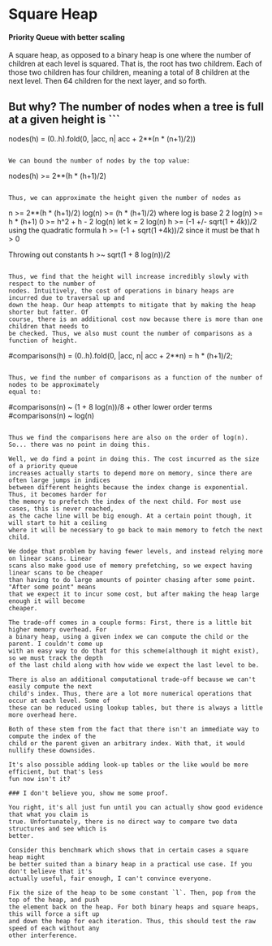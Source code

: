 # Square Heap

#### Priority Queue with better scaling

A square heap, as opposed to a binary heap is one where the number of children at each level is
squared. That is, the root has two childrem. Each of those two children has four children,
meaning a total of 8 children at the next level. Then 64 children for the next layer, and so
forth.

## But why?  The number of nodes when a tree is full at a given height is ```
nodes(h) = (0..h).fold(0, |acc, n| acc + 2**(n * (n+1)/2))
```

We can bound the number of nodes by the top value:
```
nodes(h) >= 2**(h * (h+1)/2)
```

Thus, we can approximate the height given the number of nodes as
```
n >= 2**(h * (h+1)/2)
log(n) >= (h * (h+1)/2) where log is base 2
2 log(n) >= h * (h+1)
0 >= h^2 + h - 2 log(n)
let k = 2 log(n)
h >= (-1 +/- sqrt(1 + 4k))/2 using the quadratic formula
h >= (-1 + sqrt(1 +4k))/2 since it must be that h > 0

Throwing out constants
h >~ sqrt(1 + 8 log(n))/2
```

Thus, we find that the height will increase incredibly slowly with respect to the number of
nodes. Intuitively, the cost of operations in binary heaps are incurred due to traversal up and
down the heap. Our heap attempts to mitigate that by making the heap shorter but fatter. Of
course, there is an additional cost now because there is more than one children that needs to
be checked. Thus, we also must count the number of comparisons as a function of height.

```
#comparisons(h) = (0..h).fold(0, |acc, n| acc + 2**n)
                = h * (h+1)/2;
```

Thus, we find the number of comparisons as a function of the number of nodes to be approximately
equal to:
```
#comparisons(n) ~ (1 + 8 log(n))/8 + other lower order terms
#comparisons(n) ~ log(n)
```

Thus we find the comparisons here are also on the order of log(n).
So... there was no point in doing this.

Well, we do find a point in doing this. The cost incurred as the size of a priority queue
increases actually starts to depend more on memory, since there are often large jumps in indices
between different heights because the index change is exponential. Thus, it becomes harder for
the memory to prefetch the index of the next child. For most use cases, this is never reached,
as the cache line will be big enough. At a certain point though, it will start to hit a ceiling
where it will be necessary to go back to main memory to fetch the next child.

We dodge that problem by having fewer levels, and instead relying more on linear scans. Linear
scans also make good use of memory prefetching, so we expect having linear scans to be cheaper
than having to do large amounts of pointer chasing after some point. "After some point" means
that we expect it to incur some cost, but after making the heap large enough it will become
cheaper.

The trade-off comes in a couple forms: First, there is a little bit higher memory overhead. For
a binary heap, using a given index we can compute the child or the parent. I couldn't come up
with an easy way to do that for this scheme(although it might exist), so we must track the depth
of the last child along with how wide we expect the last level to be.

There is also an additional computational trade-off because we can't easily compute the next
child's index. Thus, there are a lot more numerical operations that occur at each level. Some of
these can be reduced using lookup tables, but there is always a little more overhead here.

Both of these stem from the fact that there isn't an immediate way to compute the index of the
child or the parent given an arbitrary index. With that, it would nullify these downsides.

It's also possible adding look-up tables or the like would be more efficient, but that's less
fun now isn't it?

### I don't believe you, show me some proof.

You right, it's all just fun until you can actually show good evidence that what you claim is
true. Unfortunately, there is no direct way to compare two data structures and see which is
better.

Consider this benchmark which shows that in certain cases a square heap might
be better suited than a binary heap in a practical use case. If you don't believe that it's
actually useful, fair enough, I can't convince everyone.

Fix the size of the heap to be some constant `l`. Then, pop from the top of the heap, and push
the element back on the heap. For both binary heaps and square heaps, this will force a sift up
and down the heap for each iteration. Thus, this should test the raw speed of each without any
other interference.




